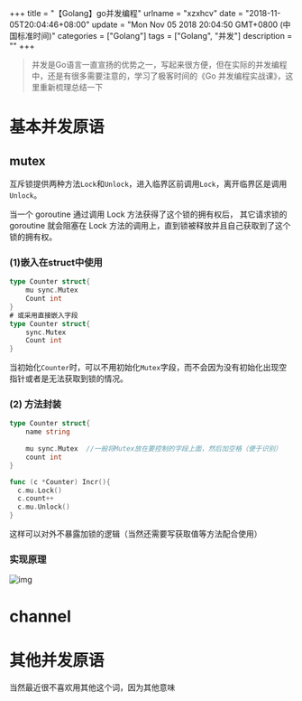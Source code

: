 +++
title = "【Golang】go并发编程"
urlname = "xzxhcv"
date = "2018-11-05T20:04:46+08:00"
update = "Mon Nov 05 2018 20:04:50 GMT+0800 (中国标准时间)"
categories = ["Golang"]
tags = ["Golang", "并发"]
description = ""
+++




> 并发是Go语言一直宣扬的优势之一，写起来很方便，但在实际的并发编程中，还是有很多需要注意的，学习了极客时间的《Go 并发编程实战课》，这里重新梳理总结一下

<!--more-->  



# 基本并发原语



## mutex

互斥锁提供两种方法`Lock`和`Unlock`，进入临界区前调用`Lock`，离开临界区是调用`Unlock`。

当一个 goroutine 通过调用 Lock 方法获得了这个锁的拥有权后， 其它请求锁的 goroutine 就会阻塞在 Lock 方法的调用上，直到锁被释放并且自己获取到了这个锁的拥有权。

### (1)嵌入在struct中使用

```Go
type Counter struct{
	mu sync.Mutex
	Count int
}
# 或采用直接嵌入字段
type Counter struct{
	sync.Mutex
	Count int
}
```

当初始化`Counter`时，可以不用初始化`Mutex`字段，而不会因为没有初始化出现空指针或者是无法获取到锁的情况。

### (2) 方法封装

```go
type Counter struct{
	name string
	
	mu sync.Mutex  //一般将Mutex放在要控制的字段上面，然后加空格（便于识别）
	count int
}

func (c *Counter) Incr(){
  c.mu.Lock()
  c.count++
  c.mu.Unlock()
}
```

这样可以对外不暴露加锁的逻辑（当然还需要写获取值等方法配合使用）

### 实现原理

![img](https://blog-1252063226.cos.ap-beijing.myqcloud.com/img/c28531b47ff7f220d5bc3c9650180835.jpg)



# channel



# 其他并发原语

当然最近很不喜欢用其他这个词，因为其他意味